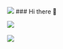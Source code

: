 <img src="https://capsule-render.vercel.app/api?type=wave&color=auto&height=300&section=header&JunFe23's Github=capsule%20render&fontSize=90" />
### Hi there 👋

<!--
**JunFe23/JunFe23** is a ✨ _special_ ✨ repository because its `README.md` (this file) appears on your GitHub profile.

Here are some ideas to get you started:

- 🔭 I’m currently working on ...
- 🌱 I’m currently learning ...
- 👯 I’m looking to collaborate on ...
- 🤔 I’m looking for help with ...
- 💬 Ask me about ...
- 📫 How to reach me: ...
- 😄 Pronouns: ...
- ⚡ Fun fact: ...
-->

<img src="https://github-readme-stats.vercel.app/api/top-langs/?username=JunFe23&layout=compact"><br><br>
<img src="https://github-readme-stats.vercel.app/api?username=JunFe23&show_icons=true">
